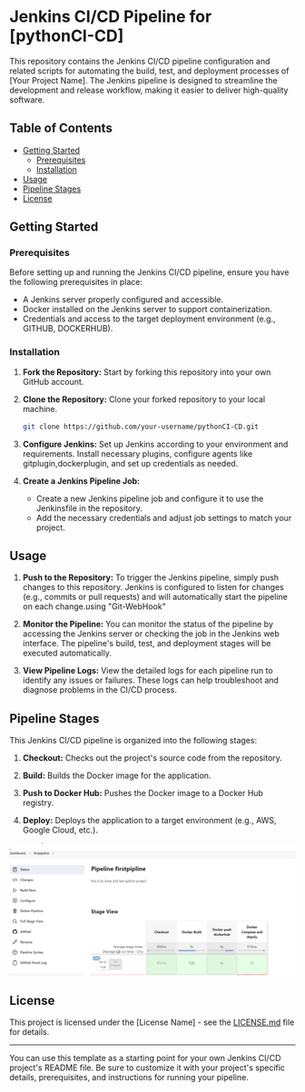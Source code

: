 
# Jenkins CI/CD Pipeline for [pythonCI-CD]

This repository contains the Jenkins CI/CD pipeline configuration and related scripts for automating the build, test, and deployment processes of [Your Project Name]. The Jenkins pipeline is designed to streamline the development and release workflow, making it easier to deliver high-quality software.

## Table of Contents

- [Getting Started](#getting-started)
  - [Prerequisites](#prerequisites)
  - [Installation](#installation)
- [Usage](#usage)
- [Pipeline Stages](#pipeline-stages)
- [License](#license)

## Getting Started

### Prerequisites

Before setting up and running the Jenkins CI/CD pipeline, ensure you have the following prerequisites in place:

- A Jenkins server properly configured and accessible.
- Docker installed on the Jenkins server to support containerization.
- Credentials and access to the target deployment environment (e.g., GITHUB, DOCKERHUB).

### Installation

1. **Fork the Repository:** Start by forking this repository into your own GitHub account.

2. **Clone the Repository:** Clone your forked repository to your local machine.

   ```bash
   git clone https://github.com/your-username/pythonCI-CD.git
   ```

3. **Configure Jenkins:** Set up Jenkins according to your environment and requirements. Install necessary plugins, configure agents like gitplugin,dockerplugin, and set up credentials as needed.

4. **Create a Jenkins Pipeline Job:**

   - Create a new Jenkins pipeline job and configure it to use the Jenkinsfile in the repository.
   - Add the necessary credentials and adjust job settings to match your project.

## Usage

1. **Push to the Repository:** To trigger the Jenkins pipeline, simply push changes to this repository. Jenkins is configured to listen for changes (e.g., commits or pull requests) and will automatically start the pipeline on each change.using "Git-WebHook"

2. **Monitor the Pipeline:** You can monitor the status of the pipeline by accessing the Jenkins server or checking the job in the Jenkins web interface. The pipeline's build, test, and deployment stages will be executed automatically.

3. **View Pipeline Logs:** View the detailed logs for each pipeline run to identify any issues or failures. These logs can help troubleshoot and diagnose problems in the CI/CD process.

## Pipeline Stages

This Jenkins CI/CD pipeline is organized into the following stages:

1. **Checkout:** Checks out the project's source code from the repository.

2. **Build:** Builds the Docker image for the application.

3. **Push to Docker Hub:** Pushes the Docker image to a Docker Hub registry.

4. **Deploy:** Deploys the application to a target environment (e.g., AWS, Google Cloud, etc.).

![Pipeline Screenshot](https://github.com/DibyajyotiDhall/pythonCI-CD/raw/main/Screenshot.png)

## License

This project is licensed under the [License Name] - see the [LICENSE.md](LICENSE.md) file for details.

---

You can use this template as a starting point for your own Jenkins CI/CD project's README file. Be sure to customize it with your project's specific details, prerequisites, and instructions for running your pipeline.
